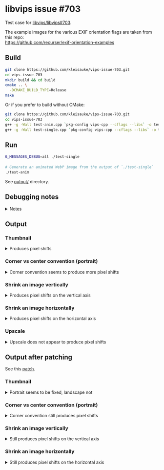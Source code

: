 # libvips issue #703

Test case for [libvips/libvips#703](https://github.com/libvips/libvips/issues/703).

The example images for the various EXIF orientation flags are taken from this repo:  
https://github.com/recurser/exif-orientation-examples

## Build
```bash
git clone https://github.com/kleisauke/vips-issue-703.git
cd vips-issue-703
mkdir build && cd build
cmake .. \
  -DCMAKE_BUILD_TYPE=Release
make
```

Or if you prefer to build without CMake:
```bash
git clone https://github.com/kleisauke/vips-issue-703.git
cd vips-issue-703
g++ -g -Wall test-anim.cpp `pkg-config vips-cpp --cflags --libs` -o test-anim
g++ -g -Wall test-single.cpp `pkg-config vips-cpp --cflags --libs` -o test-single
```

## Run
```bash
G_MESSAGES_DEBUG=all ./test-single

# Generate an animated WebP image from the output of `./test-single`
./test-anim
```

See [output/](output) directory.

## Debugging notes
<details>
  <summary>Notes</summary>

  Corner convention:
  ```bash
  vips reducev input/Portrait_1.jpg temp.v 3.749995313 --kernel lanczos3
  vips reduceh temp.v output/Portrait_1.jpg[strip,Q=85] 3.749995313 --kernel lanczos3

  vips reducev input/Portrait_2.jpg temp.v 3.749995313 --kernel lanczos3
  vips reduceh temp.v temp2.v 3.749995313 --kernel lanczos3
  vips flip temp2.v output/Portrait_2.jpg[strip,Q=85] horizontal

  vips reducev input/Portrait_3.jpg temp.v 3.749995313 --kernel lanczos3
  vips reduceh temp.v temp2.v 3.749995313 --kernel lanczos3
  vips rot temp2.v output/Portrait_3.jpg[strip,Q=85] d180

  vips reducev input/Portrait_4.jpg temp.v 3.749995313 --kernel lanczos3
  vips reduceh temp.v temp2.v 3.749995313 --kernel lanczos3
  vips rot temp2.v temp3.v d180
  vips flip temp3.v output/Portrait_4.jpg[strip,Q=85] horizontal

  vips reducev input/Portrait_5.jpg temp.v 3.749995313 --kernel lanczos3
  vips reduceh temp.v temp2.v 3.749995313 --kernel lanczos3
  vips rot temp2.v temp3.v d270
  vips flip temp3.v output/Portrait_5.jpg[strip,Q=85] vertical

  vips reducev input/Portrait_6.jpg temp.v 3.749995313 --kernel lanczos3
  vips reduceh temp.v temp2.v 3.749995313 --kernel lanczos3
  vips rot temp2.v output/Portrait_6.jpg[strip,Q=85] d90

  vips reducev input/Portrait_7.jpg temp.v 3.749995313 --kernel lanczos3
  vips reduceh temp.v temp2.v 3.749995313 --kernel lanczos3
  vips rot temp2.v temp3.v d90
  vips flip temp3.v output/Portrait_7.jpg[strip,Q=85] vertical

  vips reducev input/Portrait_8.jpg temp.v 3.749995313 --kernel lanczos3
  vips reduceh temp.v temp2.v 3.749995313 --kernel lanczos3
  vips rot temp2.v output/Portrait_8.jpg[strip,Q=85] d270

  rm {temp,temp2,temp3}.v
  ```

  Centre convention:
  ```bash
  vips reducev input/Portrait_1.jpg temp.v 3.749995313 --kernel lanczos3
  vips reduceh temp.v output/Portrait_1.jpg[strip,Q=85] 3.749995313 --kernel lanczos3 --centre

  vips reducev input/Portrait_2.jpg temp.v 3.749995313 --kernel lanczos3 --centre
  vips reduceh temp.v temp2.v 3.749995313 --kernel lanczos3  --centre
  vips flip temp2.v output/Portrait_2.jpg[strip,Q=85] horizontal

  vips reducev input/Portrait_3.jpg temp.v 3.749995313 --kernel lanczos3 --centre
  vips reduceh temp.v temp2.v 3.749995313 --kernel lanczos3 --centre
  vips rot temp2.v output/Portrait_3.jpg[strip,Q=85] d180

  vips reducev input/Portrait_4.jpg temp.v 3.749995313 --kernel lanczos3 --centre
  vips reduceh temp.v temp2.v 3.749995313 --kernel lanczos3 --centre
  vips rot temp2.v temp3.v d180
  vips flip temp3.v output/Portrait_4.jpg[strip,Q=85] horizontal

  vips reducev input/Portrait_5.jpg temp.v 3.749995313 --kernel lanczos3 --centre
  vips reduceh temp.v temp2.v 3.749995313 --kernel lanczos3 --centre
  vips rot temp2.v temp3.v d270
  vips flip temp3.v output/Portrait_5.jpg[strip,Q=85] vertical

  vips reducev input/Portrait_6.jpg temp.v 3.749995313 --kernel lanczos3 --centre
  vips reduceh temp.v temp2.v 3.749995313 --kernel lanczos3 --centre
  vips rot temp2.v output/Portrait_6.jpg[strip,Q=85] d90

  vips reducev input/Portrait_7.jpg temp.v 3.749995313 --kernel lanczos3 --centre
  vips reduceh temp.v temp2.v 3.749995313 --kernel lanczos3 --centre
  vips rot temp2.v temp3.v d90
  vips flip temp3.v output/Portrait_7.jpg[strip,Q=85] vertical

  vips reducev input/Portrait_8.jpg temp.v 3.749995313 --kernel lanczos3 --centre
  vips reduceh temp.v temp2.v 3.749995313 --kernel lanczos3 --centre
  vips rot temp2.v output/Portrait_8.jpg[strip,Q=85] d270

  rm {temp,temp2,temp3}.v
  ```

  Only shrink an image vertically (using both `reducev / reduceh`):
  ```bash
  vips reducev input/Portrait_1.jpg output/Portrait_1.jpg[strip,Q=85] 3.749995313 --kernel lanczos3

  vips reducev input/Portrait_2.jpg temp.v 3.749995313 --kernel lanczos3
  vips flip temp.v output/Portrait_2.jpg[strip,Q=85] horizontal

  vips reducev input/Portrait_3.jpg temp.v 3.749995313 --kernel lanczos3
  vips rot temp.v output/Portrait_3.jpg[strip,Q=85] d180

  vips reducev input/Portrait_4.jpg temp.v 3.749995313 --kernel lanczos3
  vips rot temp.v temp2.v d180
  vips flip temp2.v output/Portrait_4.jpg[strip,Q=85] horizontal

  vips reduceh input/Portrait_5.jpg temp.v 3.749995313 --kernel lanczos3
  vips rot temp.v temp2.v d270
  vips flip temp2.v output/Portrait_5.jpg[strip,Q=85] vertical

  vips reduceh input/Portrait_6.jpg temp.v 3.749995313 --kernel lanczos3
  vips rot temp.v output/Portrait_6.jpg[strip,Q=85] d90

  vips reduceh input/Portrait_7.jpg temp.v 3.749995313 --kernel lanczos3
  vips rot temp.v temp2.v d90
  vips flip temp2.v output/Portrait_7.jpg[strip,Q=85] vertical

  vips reduceh input/Portrait_8.jpg temp.v 3.749995313 --kernel lanczos3
  vips rot temp.v output/Portrait_8.jpg[strip,Q=85] d270

  rm {temp,temp2}.v
  ```

  Only shrink an image horizontally (using both `reducev / reduceh`):
  ```bash
  vips reduceh input/Portrait_1.jpg output/Portrait_1.jpg[strip,Q=85] 3.749995313 --kernel lanczos3

  vips reduceh input/Portrait_2.jpg temp.v 3.749995313 --kernel lanczos3
  vips flip temp.v output/Portrait_2.jpg[strip,Q=85] horizontal

  vips reduceh input/Portrait_3.jpg temp.v 3.749995313 --kernel lanczos3
  vips rot temp.v output/Portrait_3.jpg[strip,Q=85] d180

  vips reduceh input/Portrait_4.jpg temp.v 3.749995313 --kernel lanczos3
  vips rot temp.v temp2.v d180
  vips flip temp2.v output/Portrait_4.jpg[strip,Q=85] horizontal

  vips reducev input/Portrait_5.jpg temp.v 3.749995313 --kernel lanczos3
  vips rot temp.v temp2.v d270
  vips flip temp2.v output/Portrait_5.jpg[strip,Q=85] vertical

  vips reducev input/Portrait_6.jpg temp.v 3.749995313 --kernel lanczos3
  vips rot temp.v output/Portrait_6.jpg[strip,Q=85] d90

  vips reducev input/Portrait_7.jpg temp.v 3.749995313 --kernel lanczos3
  vips rot temp.v temp2.v d90
  vips flip temp2.v output/Portrait_7.jpg[strip,Q=85] vertical

  vips reducev input/Portrait_8.jpg temp.v 3.749995313 --kernel lanczos3
  vips rot temp.v output/Portrait_8.jpg[strip,Q=85] d270

  rm {temp,temp2}.v
  ```

  ImageMagick6 test:
  ```bash
  convert -define jpeg:size=1200x1800  input/Portrait_1.jpg  -auto-orient \
          -thumbnail 320x480 -quality 85 output/Portrait_1.jpg
  convert -define jpeg:size=1200x1800  input/Portrait_2.jpg  -auto-orient \
          -thumbnail 320x480 -quality 85 output/Portrait_2.jpg
  convert -define jpeg:size=1200x1800  input/Portrait_3.jpg  -auto-orient \
          -thumbnail 320x480 -quality 85 output/Portrait_3.jpg
  convert -define jpeg:size=1200x1800  input/Portrait_4.jpg  -auto-orient \
          -thumbnail 320x480 -quality 85 output/Portrait_4.jpg
  convert -define jpeg:size=1200x1800  input/Portrait_5.jpg  -auto-orient \
          -thumbnail 320x480 -quality 85 output/Portrait_5.jpg
  convert -define jpeg:size=1200x1800  input/Portrait_6.jpg  -auto-orient \
          -thumbnail 320x480 -quality 85 output/Portrait_6.jpg
  convert -define jpeg:size=1200x1800  input/Portrait_7.jpg  -auto-orient \
          -thumbnail 320x480 -quality 85 output/Portrait_7.jpg
  convert -define jpeg:size=1200x1800  input/Portrait_8.jpg  -auto-orient \
          -thumbnail 320x480 -quality 85 output/Portrait_8.jpg
  ```
</details>

## Output

### Thumbnail
<details>
  <summary>Produces pixel shifts</summary>

  ![Portrait](output/Portrait.webp)
  ![Landscape](output/Landscape.webp)
</details>

### Corner vs center convention (portrait)
<details>
  <summary>Corner convention seems to produce more pixel shifts</summary>

  ![Portrait-corner](output/Portrait-corner.webp)
  ![Portrait](output/Portrait.webp)
</details>

### Shrink an image vertically
<details>
  <summary>Produces pixel shifts on the vertical axis</summary>

  ![Portrait-vertical](output/Portrait-vertical.webp)
</details>

### Shrink an image horizontally
<details>
  <summary>Produces pixel shifts on the horizontal axis</summary>

  ![Portrait-horizontal](output/Portrait-horizontal.webp)
</details>

### Upscale
<details>
  <summary>Upscale does not appear to produce pixel shifts</summary>

  ![Portrait](output/Portrait-enlarge.webp)
  ![Landscape](output/Landscape-enlarge.webp)
</details>

## Output after patching

See this [patch](0001-partially-fix.patch).

### Thumbnail
<details>
  <summary>Portrait seems to be fixed, landscape not</summary>

  ![Portrait](output-patch/Portrait.webp)
  ![Landscape](output-patch/Landscape.webp)
</details>

### Corner vs center convention (portrait)
<details>
  <summary>Corner convention still produces pixel shifts</summary>

  ![Portrait-corner](output-patch/Portrait-corner.webp)
  ![Portrait](output-patch/Portrait.webp)
</details>

### Shrink an image vertically
<details>
  <summary>Still produces pixel shifts on the vertical axis</summary>

  ![Portrait-vertical](output-patch/Portrait-vertical.webp)
</details>

### Shrink an image horizontally
<details>
  <summary>Still produces pixel shifts on the horizontal axis</summary>

  ![Portrait-horizontal](output-patch/Portrait-horizontal.webp)
</details>
